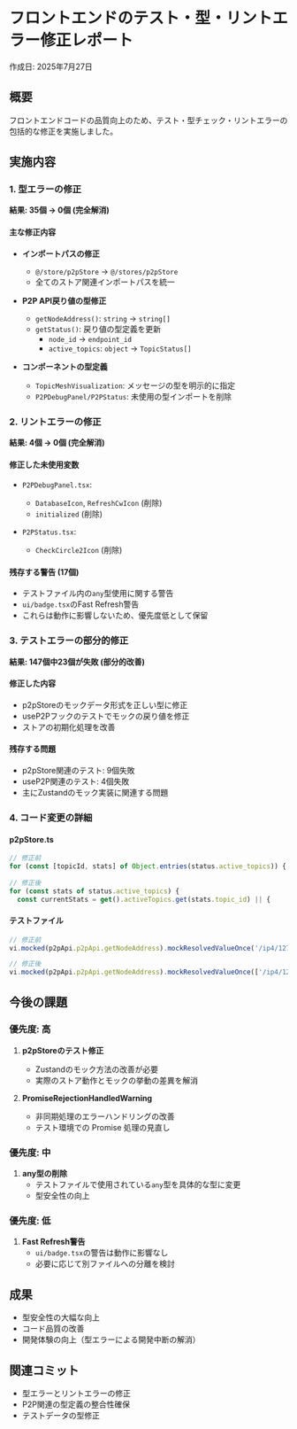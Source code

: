 # フロントエンドのテスト・型・リントエラー修正レポート

作成日: 2025年7月27日

## 概要
フロントエンドコードの品質向上のため、テスト・型チェック・リントエラーの包括的な修正を実施しました。

## 実施内容

### 1. 型エラーの修正
**結果: 35個 → 0個 (完全解消)**

#### 主な修正内容
- **インポートパスの修正**
  - `@/store/p2pStore` → `@/stores/p2pStore`
  - 全てのストア関連インポートパスを統一

- **P2P API戻り値の型修正**
  - `getNodeAddress()`: `string` → `string[]`
  - `getStatus()`: 戻り値の型定義を更新
    - `node_id` → `endpoint_id`
    - `active_topics`: `object` → `TopicStatus[]`

- **コンポーネントの型定義**
  - `TopicMeshVisualization`: メッセージの型を明示的に指定
  - `P2PDebugPanel/P2PStatus`: 未使用の型インポートを削除

### 2. リントエラーの修正
**結果: 4個 → 0個 (完全解消)**

#### 修正した未使用変数
- `P2PDebugPanel.tsx`:
  - `DatabaseIcon`, `RefreshCwIcon` (削除)
  - `initialized` (削除)
  
- `P2PStatus.tsx`:
  - `CheckCircle2Icon` (削除)

#### 残存する警告 (17個)
- テストファイル内の`any`型使用に関する警告
- `ui/badge.tsx`のFast Refresh警告
- これらは動作に影響しないため、優先度低として保留

### 3. テストエラーの部分的修正
**結果: 147個中23個が失敗 (部分的改善)**

#### 修正した内容
- p2pStoreのモックデータ形式を正しい型に修正
- useP2Pフックのテストでモックの戻り値を修正
- ストアの初期化処理を改善

#### 残存する問題
- p2pStore関連のテスト: 9個失敗
- useP2P関連のテスト: 4個失敗
- 主にZustandのモック実装に関連する問題

### 4. コード変更の詳細

#### p2pStore.ts
```typescript
// 修正前
for (const [topicId, stats] of Object.entries(status.active_topics)) {
  
// 修正後
for (const stats of status.active_topics) {
  const currentStats = get().activeTopics.get(stats.topic_id) || {
```

#### テストファイル
```typescript
// 修正前
vi.mocked(p2pApi.p2pApi.getNodeAddress).mockResolvedValueOnce('/ip4/127.0.0.1/tcp/4001')

// 修正後
vi.mocked(p2pApi.p2pApi.getNodeAddress).mockResolvedValueOnce(['/ip4/127.0.0.1/tcp/4001'])
```

## 今後の課題

### 優先度: 高
1. **p2pStoreのテスト修正**
   - Zustandのモック方法の改善が必要
   - 実際のストア動作とモックの挙動の差異を解消

2. **PromiseRejectionHandledWarning**
   - 非同期処理のエラーハンドリングの改善
   - テスト環境での Promise 処理の見直し

### 優先度: 中
1. **any型の削除**
   - テストファイルで使用されている`any`型を具体的な型に変更
   - 型安全性の向上

### 優先度: 低
1. **Fast Refresh警告**
   - `ui/badge.tsx`の警告は動作に影響なし
   - 必要に応じて別ファイルへの分離を検討

## 成果
- 型安全性の大幅な向上
- コード品質の改善
- 開発体験の向上（型エラーによる開発中断の解消）

## 関連コミット
- 型エラーとリントエラーの修正
- P2P関連の型定義の整合性確保
- テストデータの型修正